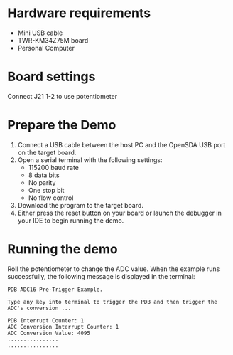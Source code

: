 Hardware requirements
=====================
- Mini USB cable
- TWR-KM34Z75M board
- Personal Computer

Board settings
==============
Connect J21 1-2 to use potentiometer

Prepare the Demo
================
1.  Connect a USB cable between the host PC and the OpenSDA USB port on the target board.
2.  Open a serial terminal with the following settings:
    - 115200 baud rate
    - 8 data bits
    - No parity
    - One stop bit
    - No flow control
3.  Download the program to the target board.
4.  Either press the reset button on your board or launch the debugger in your IDE to begin running the demo.

Running the demo
================
Roll the potentiometer to change the ADC value.
When the example runs successfully, the following message is displayed in the terminal:

~~~~~~~~~~~~~~~~~~~~~~~~
PDB ADC16 Pre-Trigger Example.

Type any key into terminal to trigger the PDB and then trigger the ADC's conversion ...

PDB Interrupt Counter: 1
ADC Conversion Interrupt Counter: 1
ADC Conversion Value: 4095
................
................
~~~~~~~~~~~~~~~~~~~~~~~~
